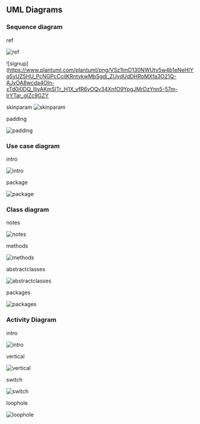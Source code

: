 
## UML Diagrams

### Sequence diagram

ref

![ref](https://www.plantuml.com/plantuml/png/HStB3OD030JGkwjm0Ka3EKGaDT20MGPXoNYHrr1_n4VAzSsCfcifaTjY79XebKWjkeedVqmBI4hMu6yTA31ntH5Ny3YCNwokIQVmyttR3BFwxn_ZVjR6HPm7S7Lgs15YREfe11_Fzmu-Relz0000 "ref")

![signup](https://www.plantuml.com/plantuml/png/VSz1ImD130NWUtv5w4b1eNeHIYq5yUZ5HU_PcNGPcCciIKRntykwMbSgdj_ZUydUdDHRoMXfa3O21Q-AJyOA8wcda4OIn-xTd0i0DQ_IIiyAKmSlTr_H1X_vfR6vOQv34XnfO9YpgJMrDzYnn5-57m-lrYTar_gIZc9GZY

skinparam
![skinparam](https://www.plantuml.com/plantuml/png/TP7FJy8m5CVl_IjUyCp1av63eUiWCI76I8pdn_h4PbixNbiHZV-xAIFGZNXRtkVxQzlS1-GGsmPyRMo7ZAquFy46gthBBbgjNECORXQBHL6gJF61Lk_PX40M0aVAaATT95iH_0Z9xFPzH4dKhUj3qKGIiWgE2yUQ-1gkp3kjZAMSRmPWF4xUbwfSYcVaO2hJeGt_PUUIKKhfz9Puh5ew6vwm9NXiEwp26AtDDy7jtVWytDM_xQWETn5xSZ5SVQAyudmupf7OqPVu5PYkyEg9HNVP09EbOHz0DUZz1D237E8rLSxgZ1T3liA1MudK0DC7a3CetPlZEZMRJmm4KiX4YXaefdHuIV_VXukY44LIg6kl4WgclJc1qbaIcdnWTm2LN7tbAV5Ke8McB5iULMbWoZy6PDlcP7Licpy0 "skinparam")

padding

![padding](https://www.plantuml.com/plantuml/png/POn13eCW44Ntd6BYlecmT66iYsxh5GOXBIam18U4uvlKL6sxVU-_FooCcKlmaD0O5nzYURcOC6E02JExsIMCF6qIL7lo8zKFbwtGLA6v4Sb6f2E4gtUpbVz82HiDQAfxgBx3aRJy1KUqtSAbV--WWwVrdaxuNXWweC9YiD6Ku5S0 "padding")

### Use case diagram
intro

![intro](https://www.plantuml.com/plantuml/png/ROmx2iD034JxFONOnd7X2smHd0Ea2di0OGiYiZyacU3RfzWYIqWtp7ipgngA7Ja15vFgzCMbeM06tApAmyv4W6_Icic5g2G1bkKAbwWqEtz7Bd3RCnSFg3sv2SAt7-se1FOamDOIRsXS-wpZGU_nHvtT1Ful6KvMAlkHqmS0 "intro")

package

![package](https://www.plantuml.com/plantuml/png/JP2nRiCm34HtVWNXgHay9EcK8GXWjrqw60Ro0O9CEK9ioP2e6e6HVo_agd8stZsUSEB5it0SnW4d8U-Y9s3D0s7pfpmCf1ZPejFzZR7JZYHhQq18jWw_0db6uR67bCV6MKNUQsl4W4lQgswauffCklYqjiFAQTQoY419U49yMvX-86p9imXE6CO5WYSfF67n8HXZS4rSg_r66l50PTqhFMoqTjhSattSx9P-DCt9VuSdl1Ie_p-A2vo29tV2CfwYFEDR5yRnyKsATncjryciZMg3OShaEcrsPsUJGMrdiuFOGKaio_FQg4_JFa-7F1tXGgOBu_0B "package")

### Class diagram

notes

![notes](https://www.plantuml.com/plantuml/png/NSxDQiCm44RH_Jp5XximkCZOSdwD2O6KRjj5eRk2I8Oau4WWsKbBudSl8h9IkjES6S5TkqxPhZ-rqAPZHsHvsoczRnblcd4bshJAkQ94SnC2zq46h90OpGao8P2SbFv9mi44DRP6T-geNRYTmiJ_is1pv7cWHQ0bngkoe84enIFeus9yK1hsFcdyNyh85OHOXVSawXHvFkeigW-uZRo8l4GZH7OVP44f_eSSB3F-jCWIJsEtZ2comdVKc2Ad6AB653d7SzHO8fVu6hKA8O-CLzDRN6dhjzWeIo_sU6OBuGVKsFdHOKL-p0G-3ymjQXpKcJ49BWJUsJgZKQE1kMX70wrPx_fJ-mi0 "notes")

methods

![methods](https://www.plantuml.com/plantuml/png/TO_12i9034Jl-Og01rjAVw1uK2Y287hGctXOtTYkx5RTpGgrwhTBjIqLz1OoayoRiMDXsHkDXZW_IGVBtP7sZADx7EF4Mb7EbUDsco1TlD0k2A7JCC6FkjaYQJ9KS2fOV1cSkb4G0korS0vJRqo95SGhjgh8KDRsmVMaP4iHX11rIO_cRAfLbZDM41tUqyAR7LbCS5OmPMGXadIksrXQAqEOO2gO86x2dpyf7m331gXNRjY6_UdMqvllOogaD_e5 "methods")

abstractclasses

![abstractclasses](https://www.plantuml.com/plantuml/png/POz1JuD048Nlyolcs1uuLAyU8DIa9ceJAJ76U1ZebAxk3itk4AEr_zs0423UvhttxTkPE2XvRPn5Ae9wAhMq508763Hs1YQzl3T1nsnmqzfQBjNK0aQK_O5AnWuTvOHf4xpvYQ9vxKZCmydBEVBtnN-iosRLKz6NUqzVNTOVE6WymxPuvr9Vtv0jEnPTan84yysB9Lo0fN6uCuvpCIszJbuos6ppfmmUxXxptMq65o2HMgbR9cjE9yyXF9CN8rMOPiaudgV-fz4ZEdO5-m2PUYCL7kfwiHn4GRvR1ZoNIb9PnetPCvxxSzBLC5mDmpMaAuoYrZcsQDo8DVB1-xOcPjatplu2 "abstractclasses")

packages

![packages](https://www.plantuml.com/plantuml/png/PS_BQiCm40NG_Np5u5KIQcFdLGWYXBgFNHRjgikfD7LDP8sHP488-VUIrALriX7IdSELj0cHVEmQYotf7LKS86YoZFUB7FUrYL_G3_1Jf42bjc9ulSOZQ4iXO7bU2pZzPrDKwfLr95VP6piTsXagzIpMiB-6io6Sdw6dvgPmFdGBLAgqqfbhjnYw9IhrI94-ADnKBk44_VajTePTn2DigM4umM-Gv5asIJ35fBXiIkbyO1Zryxi-66EMuPFpOct3BlQjVm4UmNXfHsFGv3JRqVXyTzZLhYLF3OR8dYKUMYuVIEygBvqpfLZn-CxMolx5CpkuF3ilC2aIdAGf9WsvG_BpctoAAzJY8jKkz7A6agRzU8uhfAhoN56inG5is9ckiTy0 "packages")

### Activity Diagram

intro

![intro](https://www.plantuml.com/plantuml/png/JSj12eD0343HVKwHfLwXNTHTBr48mOaraCdOIHJiwGjTkVpm_XJ9FVTgg9wzmJz15noUdRVrq2-gHxAPbCU8kOhZS4gCSDjwcoK2sUpbHVdTkSOTn49my7OHpUq4ef3FBZuB4R8N9E8vzT0yYV3oUz458ji6atZPg_q0 "intro")

vertical

![vertical](https://www.plantuml.com/plantuml/png/RSsx3W8X48NXVfvYxDZIIoNDUcdiZJrPXbqI63Om67rxewk52UsVB-VqHKoM6WFUAOiVJ83LdCqO3TP2js-xE4mC7mhUeHeIMoy-CHuwb8aOrPDA1_ihFGJN6YWK-eV71jneA9BcXZurzBOrUsx0tG9HSPB9y_ZhxwY1s7gt_FR4jiRm0W00 "vertical")

switch

![switch](https://www.plantuml.com/plantuml/png/SoWkIImgAStDKIWkpon9pk02yxaW70MDajJY4djDhkJ4ubG53ONa_BoKp9BC_3m5HmLDBgkGr8eI1KDhJ5adkAmH5bbdkAmn5baNkAm95bbNkAofDLTgNWhKqLp59Va5N0wfUIcbkJa0 "switch")

loophole

![loophole](https://www.plantuml.com/plantuml/png/BSf12eGm30NGVKwHfIxc0XOShnB8Hmjf8sb4lFs0pFRnjf4IUJLZSpyFDz0h53WXIKj0b5LI2YqxEa8Ih5Nsa3RAl_5zL0DFpGDl_ivS1qyFnaoVjNiXTAKDNQzcFm00 "loophole")